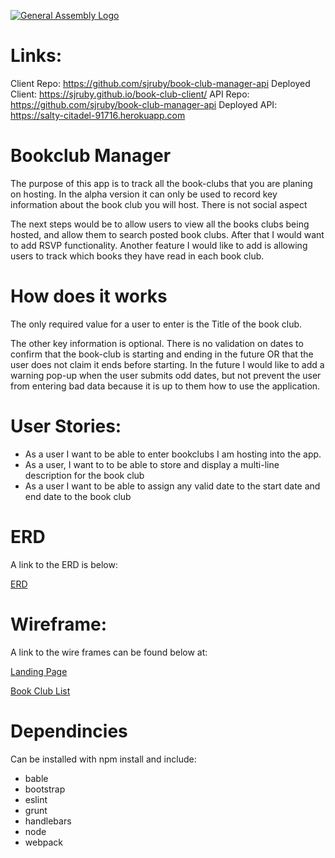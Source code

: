 [![General Assembly Logo](https://camo.githubusercontent.com/1a91b05b8f4d44b5bbfb83abac2b0996d8e26c92/687474703a2f2f692e696d6775722e636f6d2f6b6538555354712e706e67)](https://generalassemb.ly/education/web-development-immersive)

# Links:

Client Repo: https://github.com/sjruby/book-club-manager-api
Deployed Client: https://sjruby.github.io/book-club-client/
API Repo: https://github.com/sjruby/book-club-manager-api
Deployed API:  https://salty-citadel-91716.herokuapp.com

# Bookclub Manager
The purpose of this app is to track all the book-clubs that you are planing on hosting.  In the alpha version it can only be used to record key information about the book club you will host.  There is not social aspect

The next steps would be to allow users to view all the books clubs being hosted, and allow them to search posted book clubs.  After that I would want to add RSVP functionality.  Another feature I would like to add is allowing users to track which books they have read in each book club.

# How does it works
The only required value for a user to enter is the Title of the book club.

The other key information is optional.  There is no validation on dates to confirm that the book-club is starting and ending in the future OR that the user does not claim it ends before starting. In the future I would like to add a warning pop-up when the user submits odd dates, but not prevent the user from entering bad data because it is up to them how to use the application.

# User Stories:
- As a user I want to be able to enter bookclubs I am hosting into the app.
- As a user, I want to to be able to store and display a multi-line description for the book club
- As a user I want to be able to assign any valid date to the start date and end date to the book club

# ERD

A link to the ERD is below:

[ERD](http://i.imgur.com/vX1mcmn.jpg)

# Wireframe:
A link to the wire frames can be found below at:

[Landing Page](http://i.imgur.com/Je4FNW5.jpg)

[Book Club List](http://i.imgur.com/LTBlP6x.jpg)

# Dependincies

Can be installed with npm install and include:

- bable
- bootstrap
- eslint
- grunt
- handlebars
- node
- webpack

